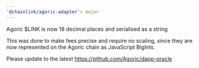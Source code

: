 ```yaml
---
'@chainlink/agoric-adapter': major
---
```


Agoric \$LINK is now 18 decimal places and serialised as a string

This was done to make fees precise and require no scaling, since they are now represented on the Agoric chain as JavaScript BigInts.

Please update to the latest https://github.com/Agoric/dapp-oracle
